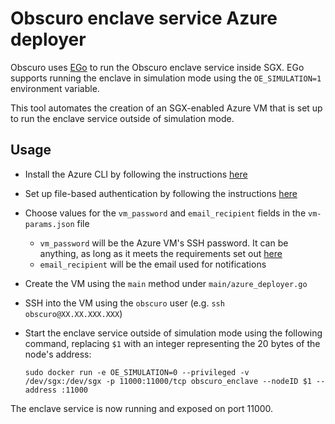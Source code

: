 # Obscuro enclave service Azure deployer

Obscuro uses [EGo](https://www.ego.dev/) to run the Obscuro enclave service inside SGX. EGo supports running the 
enclave in simulation mode using the `OE_SIMULATION=1` environment variable.

This tool automates the creation of an SGX-enabled Azure VM that is set up to run the enclave service outside of 
simulation mode.

## Usage

* Install the Azure CLI by following the instructions [here](https://docs.microsoft.com/en-us/cli/azure/install-azure-cli)
* Set up file-based authentication by following the instructions [here](https://docs.microsoft.com/en-us/azure/developer/go/azure-sdk-authorization#use-file-based-authentication)
* Choose values for the `vm_password` and `email_recipient` fields in the `vm-params.json` file
  * `vm_password` will be the Azure VM's SSH password. It can be anything, as long as it meets the requirements set out [here](https://docs.microsoft.com/en-us/azure/virtual-machines/windows/faq#what-are-the-password-requirements-when-creating-a-vm-)
  * `email_recipient` will be the email used for notifications
* Create the VM using the `main` method under `main/azure_deployer.go`
* SSH into the VM using the `obscuro` user (e.g. `ssh obscuro@XX.XX.XXX.XXX`)
* Start the enclave service outside of simulation mode using the following command, replacing `$1` with an integer 
  representing the 20 bytes of the node's address:

      sudo docker run -e OE_SIMULATION=0 --privileged -v /dev/sgx:/dev/sgx -p 11000:11000/tcp obscuro_enclave --nodeID $1 --address :11000

The enclave service is now running and exposed on port 11000.
